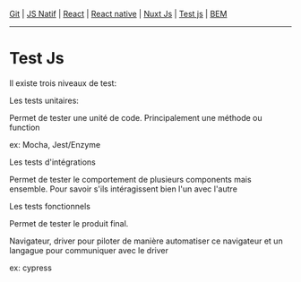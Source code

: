 [Git](https://github.com/d0ganoo/Docs/blob/master/git.md) | [JS Natif](https://github.com/d0ganoo/Docs/blob/master/JS_Natif.md)   | [React](https://github.com/d0ganoo/Docs/blob/master/react.md) | [React native](https://github.com/d0ganoo/Docs/blob/master/react_native.md) | [Nuxt Js](https://github.com/d0ganoo/Docs/blob/master/nuxt.md) | [Test js](https://github.com/d0ganoo/Docs/blob/master/testJS.md) | [BEM](https://github.com/d0ganoo/Docs/blob/master/BEM.md)

* * * 

# Test Js

Il existe trois niveaux de test:

Les tests unitaires:

  Permet de tester une unité de code. Principalement une méthode ou function 
  
  ex: Mocha, Jest/Enzyme

Les tests d'intégrations

  Permet de tester le comportement de plusieurs components mais ensemble. Pour savoir s'ils intéragissent bien l'un avec l'autre

Les tests fonctionnels 

  Permet de tester le produit final.

  Navigateur, driver pour piloter de manière automatiser ce navigateur et un langague pour communiquer avec le driver
  
  ex: cypress
